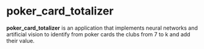 # poker_card_totalizer
**poker_card_totalizer** is an application that implements neural networks and artificial vision to identify from poker cards the clubs from 7 to k and add their value. 
